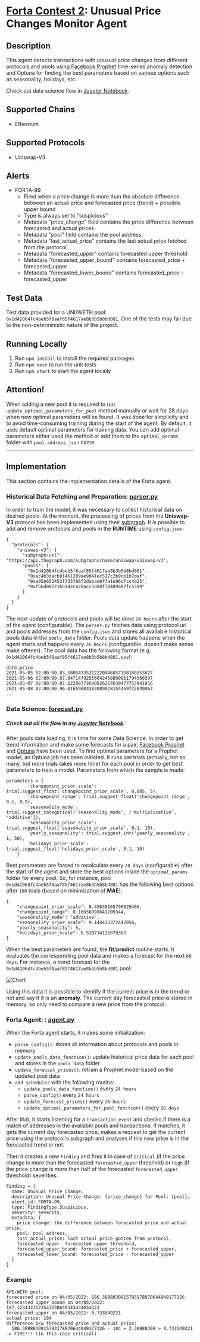 # [Forta Contest 2](https://docs.forta.network/en/latest/contest6-forta/): Unusual Price Changes Monitor Agent

## Description

This agent detects transactions with unusual price changes from different protocols and pools using [Facebook Prophet](https://facebook.github.io/prophet/) time-series anomaly detection and Optuna for finding the best parameters based on various options such as seasonality, holidays, etc.

Check out data science flow in [Jupyter Notebook](https://github.com/zytfo/forta-unusual-price-change-agent/blob/main/anomaly-detection.ipynb). 

## Supported Chains

- Ethereum

## Supported Protocols

- Uniswap-V3

## Alerts

- FORTA-99
  - Fired when a price change is more than the absolute difference between an actual price and forecasted price (trend) + possible upper bound
  - Type is always set to "suspicious"
  - Metadata "price_change" field contains the price difference between forecasted and actual prices
  - Metadata "pool" field contains the pool address
  - Metadata "last_actual_price" contains the last actual price fetched from the protocol
  - Metadata "forecasted_upper" contains forecasted upper threshold
  - Metadata "forecasted_upper_bound" contains forecasted_price + forecasted_upper
  - Metadata "forecasted_lower_bound" contains forecasted_price - forecasted_upper

## Test Data
Test data provided for a UNI/WETH pool: `0x1d42064fc4beb5f8aaf85f4617ae8b3b5b8bd801`.
One of the tests may fail due to the non-deterministic nature of the project. 

## Running Locally
1. Run `npm install` to install the required packages
2. Run `npm test` to run the unit tests
3. Run `npm start` to start the agent locally

## Attention!
When adding a new pool it is required to run `update_optimal_parameters_for_pool` method manually or wait for 28 days when new optimal parameters will be found. It was done for simplicity and to avoid time-consuming training during the start of the agent. By default, it uses default optimal parameters for training data. You can add optimal parameters either used the method or add them to the `optimal_params` folder with `pool_address.json` name. 

---
## Implementation
This section contains the implementation details of the Forta agent.

### Historical Data Fetching and Preparation: [parser.py](https://github.com/zytfo/forta-unusual-price-change-agent/blob/main/src/parser.py)
In order to train the model, it was necessary to collect historical data on desired pools. At the moment, the processing of prices from the **Uniswap-V3** protocol has been implemented using their [subgraph](https://thegraph.com/hosted-service/subgraph/uniswap/uniswap-v3). It is possible to add and remove protocols and pools in the **RUNTIME** using `config.json`:
```
{
  "protocols": {
    "uniswap-v3": {
      "subgraph-url": "https://api.thegraph.com/subgraphs/name/uniswap/uniswap-v3",
      "pools": [
        "0x1d42064fc4beb5f8aaf85f4617ae8b3b5b8bd801",
        "0xac4b3dacb91461209ae9d41ec517c2b9cb1b7daf",
        "0xe05e653453f733786f2dabae0ffa1e96cfcc4b25",
        "0xf56d08221b5942c428acc5de8f78489a97fc5599"
      ]
    }
  }
}
```
The next update of protocols and pools will be done `24 hours` after the start of the agent (configurable).
The `parser.py` fetches data using protocol url and pools addresses from the `config.json` and stores all available historical pools data in the `pools_data` folder. Pools data update happens when the agent starts and happens every `24 hours` (configurable, doesn't make sense make oftener). The pool data has the following format (e.g. `0x1d42064fc4beb5f8aaf85f4617ae8b3b5b8bd801.csv`):
```
date,price
2021-05-05 02:00:00,83.58054735312220946857158160353627
2021-05-06 02:00:00,87.04714792556642458890951794960397
2021-05-07 02:00:00,87.62208772640826217639477753941856
2021-05-08 02:00:00,96.01659003383089028154459772839863
...
```

### Data Science: [forecast.py](https://github.com/zytfo/forta-unusual-price-change-agent/blob/main/src/forecast.py)
##### Check out all the flow in my [Jupyter Notebook](https://github.com/zytfo/forta-unusual-price-change-agent/blob/main/anomaly-detection.ipynb).
After pools data loading, it is time for some Data Science. In order to get trend information and make some forecasts for a pair, [Facebook Prophet](https://facebook.github.io/prophet/) and [Optuna](https://optuna.readthedocs.io/en/stable/faq.html) have been used.
To find optimal parameters for a Prophet model, an Optuna job has been initiated. It runs `100` trials (actually, not so many, but more trials takes more time) for each pool in order to get best parameters to train a model. Parameters from which the sample is made:
```
parameters = {
        'changepoint_prior_scale': trial.suggest_float('changepoint_prior_scale', 0.005, 5),
        'changepoint_range': trial.suggest_float('changepoint_range', 0.1, 0.9),
        'seasonality_mode': trial.suggest_categorical('seasonality_mode', ['multiplicative', 'additive']),
        'seasonality_prior_scale': trial.suggest_float('seasonality_prior_scale', 0.1, 10),
        'yearly_seasonality': trial.suggest_int('yearly_seasonality', 1, 50),
        'holidays_prior_scale': trial.suggest_float('holidays_prior_scale', 0.1, 10)
    }
```
Best parameters are forced to recalculate every `28 days` (configurable) after the start of the agent and store the best options inside the `optimal_params` folder for every pool.
So, for instance, pool `0x1d42064fc4beb5f8aaf85f4617ae8b3b5b8bd801` has the following best options after `100` trials (based on minimization of **MAE**):
```
{
    "changepoint_prior_scale": 0.45630165790829486, 
    "changepoint_range": 0.16656098641709344, 
    "seasonality_mode": "additive", 
    "seasonality_prior_scale": 9.144413372447056, 
    "yearly_seasonality": 5, 
    "holidays_prior_scale": 6.520734116879363
}
```
When the best parameters are found, the **fit**/**predict** routine starts. It evaluates the corresponding pool data and makes a forecast for the next `60 days`. For instance, a trend forecast for the `0x1d42064fc4beb5f8aaf85f4617ae8b3b5b8bd801` pool:

![Chart](https://github.com/zytfo/forta-unusual-price-change-agent/blob/main/blob/chart.png?raw=true)

Using this data it is possible to identify if the current price is in the trend or not and say if it is an **anomaly**. The current day forecasted price is stored in memory, so only need to compare a new price from the protocol.

### Forta Agent: : [agent.py](https://github.com/zytfo/forta-unusual-price-change-agent/blob/main/src/agent.py)
When the Forta agent starts, it makes some initialization:
- `parse_config()`: stores all information about protocols and pools in memory
- `update_pools_data_function()`: update historical price data for each pool and stores in the `pools_data` folder
- `update_forecast_prices()`: retrain a Prophet model based on the updated pool data
- `add scheduler` with the following routins:
    * `update_pools_data_function()` every `24 hours`
    * `parse_config()` every `24 hours`
    * `update_forecast_prices()` every `24 hours`
    * `update_optimal_parameters_for_pool_function()` every `28 days`

After that, it starts listening for a `transaction_event` and checks if there is a match of addresses in the available pools and transactions. If matches, it gets the current day forecasted price, makes a request to get the current price using the protocol's subgraph and analyses if this new price is in the forecasted trend or not. 

Then it creates a new `Finding` and fires it in case of `Critical` (if the price change is more than the forecasted `forecasted_upper` threshold) or `High` (if the price change is more than half of the forecasted `forecasted_upper` threshold) severities.

```
Finding = {
  name: Unusual Price Change,
  description: Unusual Price Change: {price_change} for Pool: {pool},
  alert_id: FORTA-99,
  type: FindingType.Suspicious,
  severity: severity,
  metadata: {
    price change: the difference between forecasted price and actual price,
    pool: pool address,
    last_actual_price: last actual price gotten from protocol,
    forecasted_upper: forecasted upper threshold,
    forecasted_upper_bound: forecasted_price + forecasted_upper,
    forecasted_lower_bound: forecasted_price - forecasted_upper
  }
}
```

### Example
```
APE/WETH pool:
forecasted price on 04/05/2022: 186.3898830915793178870644949177326
forecasted upper bound on 04/05/2022: 187.1234323123543238659343434654321
forecasted upper on 04/05/2022: 0.733549221
actual price: 184
difference b/w forecasted price and actual price: 
  186.3898830915793178870644949177326 - 184 = 2.38988309 > 0.733549221 -> FIRE!!! (in this case critical)
```